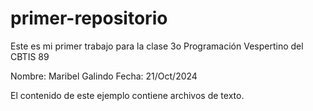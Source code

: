 # primer-repositorio

Este es mi primer trabajo para la clase
3o Programación Vespertino del CBTIS 89

Nombre: Maribel Galindo
Fecha: 21/Oct/2024

El contenido de este ejemplo contiene archivos de texto.

